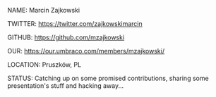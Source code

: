 NAME: Marcin Zajkowski

TWITTER: https://twitter.com/zajkowskimarcin

GITHUB: https://github.com/mzajkowski

OUR: https://our.umbraco.com/members/mzajkowski/

LOCATION: Pruszków, PL

STATUS: Catching up on some promised contributions, sharing some presentation's stuff and hacking away...